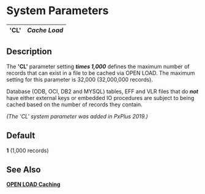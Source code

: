 # System Parameters

**'CL'** |  **_Cache Load_**  
---|---  
  
## Description

The **'CL'** parameter setting **_times 1,000_** defines the maximum number of records that can exist in a file to be cached via OPEN LOAD. The maximum setting for this parameter is 32,000 (32,000,000 records).

Database (ODB, OCI, DB2 and MYSQL) tables, EFF and VLR files that do **_not_** have either external keys or embedded IO procedures are subject to being cached based on the number of records they contain.

_(The 'CL' system parameter was added in PxPlus 2019.)_

## Default

**1** (1,000 records)

## See Also

**[OPEN LOAD Caching](../PxPlus%20User%20Guide/File%20Handling/Open%20Load%20Caching.md)**
